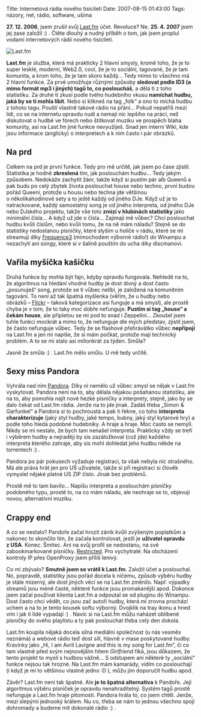 Title: Internetová rádia nového tisíciletí
Date: 2007-08-15 01:43:00
Tags: názory, net, rádio, software, ušima

**27. 12. 2006**, jsem zrušil svůj [Last.fm](http://www.last.fm) účet. Revoluce? Ne. **25. 4. 2007** jsem jej zase založil :) . Čtěte dlouhý a nudný příběh o tom, jak jsem proplul vodami internetových rádií nového tisíciletí.

![Last.fm](|filename|/images/3.jpg)

**Last.fm** je služba, která má prakticky 2 hlavní smysly, kromě toho, že je to super lesklé, moderní, Web2.0, cool, že je to sociální, tagované, že je tam komunita, a krom toho, že je tam skoro každý… Tedy mimo to všechno má 2 hlavní funkce. Za prvé umožňuje různými způsoby **sledovat podle ID3 (a mimo formát mp3 i jiných) tagů to, co posloucháš**, a dělá ti z toho statistiku. Za druhé ti zkusí podle tvého hudebního vkusu **namíchat hudbu, jaká by se ti mohla líbit**. Nebo si klikneš na tag „folk“ a ono to míchá hudbu z tohoto tagu. Pouští vlastně takové rádio na přání… Pokud nepatříš mezi lidi, co se na internetu opravdu nudí a nemají nic lepšího na práci, než diskutovat o hudbě ve fórech nebo štítkovat muziku ve prospěch blaha komunity, asi na Last.fm jiné funkce nevyužiješ. Snad jen interní Wiki, kde jsou informace (anglicky) o interpretech a k nim často i pár obrázků.

## Na prd

Celkem na prd je první funkce. Tedy pro mě určitě, jak jsem po čase zjistil. Statistika je hodně **zkreslená** tím, jak poslouchám hudbu… Tedy jakým způsobem. Nedokáže zachytit žánr, takže když si pustím pár alb Queenů a pak budu po celý zbytek života poslouchat house nebo techno, první budou pořád Queeni, protože u housu nebo techna jde většinou o několikahodinové sety a to ještě každý od jiného DJe. Když už je to natrackované, každý samostatný song je od jiného interpreta, od jiného DJe nebo DJského projektu, takže vše toto **zmizí v hlubinách statistiky** jako minimální čísla… A když už jde o čísla… Zajímají mě vůbec? Chci poslouchat hudbu kvůli číslům, nebo kvůli tomu, že na ně mám náladu? Stejně se do statistiky nedostanou písničky, které slyším u holiče v rádiu, které se mi streamují díky [Frequence3](http://www.frequence3.fr) (mimochodem výborné rádio!) do Winampu a nezachytí ani songy, které si v šalině pouštím do ucha díky discmanovi.

## Vařila myšička kašičku

Druhá funkce by mohla být fajn, kdyby opravdu fungovala. Nehledě na to, že algoritmus na hledání vhodné hudby je dost divný a dost často „posunuješ“ song, protože se ti vůbec nelíbí, je založená na komunitním tagování. To není až tak špatná myšlenka (věřím, že u hudby nebo obrázků – [Flickr](http://www.flickr.com) – taková kategorizace asi funguje a má smysl), ale prostě chyba je v tom, že to taky moc dobře nefunguje. **Pustím si tag „house“ a čekám house**, ale připletou se mi pod to snad i Zeppelini… Zkoušel jsem tuhle funkci mockrát a mimo to, že nefunguje dle mých představ, zjistil jsem, že často nefunguje vůbec. Tedy že se flashové přehrávátko vůbec **nepřipojí** na Last.fm a jen mi napíše, že si mám počkat, protože mají technický problém. A to se mi stalo asi milionkrát za týden. Smůla?

Jasně že smůla :) . Last.fm mělo smůlu. U mě tedy určitě.

## Sexy miss Pandora

Vyhrála nad ním [Pandora](http://www.pandora.com/). Díky ní nemělo už vůbec smysl se nějak v Last.fm vyskytovat. Pandora není na to, aby dělala nějakou pošahanou statistiku, ale na to, aby pomohla najít nové hezké písničky a interprety, stejně, jako by se dalo čekat od Last.fm rádia. Jenže na to jde jinak. Zadáš třeba „Simon & Garfunkel“ a Pandora si to pochroustá a pak ti řekne, co toho **interpreta charakterizuje** (jaký styl hudby, jaké tempo, bubny, jaký styl kytarové hry) a podle toho hledá podobné hudebníky. A hraje a hraje. Moc často se nemýlí. Nikdy se mi nestalo, že bych tam nenašel interpreta. Prakticky vždy se trefí i výběrem hudby a nejraději by sis zazáložkoval (což jde) každého interpreta kterého zahraje, aby sis mohl dohledat jeho hudbu někde na torrentech :) .

Pandora po pár pokusech vyžaduje registraci, ta však nebyla nic strašného. Má ale práva hrát jen pro US uživatele, takže si při registraci si člověk vymyslel nějaké platné US ZIP číslo. Jinak bez problémů.

Prostě mě to tam bavilo… Napíšu interpreta a poslouchám písničky podobného typu, prostě to, na co mám náladu, ale neohraje se to, objevuji novou, alternativní muziku.

## Crappy end

A co se nestalo? Pandoře začal hrozit zánik kvůli zvýšeným poplatkům a nakonec to skončilo tím, že začala kontrolovat, jestli je **uživatel opravdu z USA**. Konec. Šmitec. Ani na svůj profil se nedostanu, na své zabookmarkované písničky. [Restricted](http://www.pandora.com/restricted). Pro vychytralé: Na obcházení kontroly IP přes OpenProxy jsem příliš lenivý.

Co mi zbývalo? **Smutně jsem se vrátil k Last.fm**. Založil účet a poslouchal. No, popravdě, statistiky jsou pořád docela k ničemu, způsob výběru hudby je stále mizerný, ale dost jiných věcí se na Last.fm změnilo. Např. výpadky streamů jsou méně časté, některé funkce jsou promakanější apod. Dokonce jsem začal používat klienta Last.fm a odpoutal se od pluginu do Winampu. Dost často chci vědět, co jsou zač autoři hudby, která mi zrovna prochází uchem a na to je tento kousek softu výborný. Dvojklik na tray ikonu a hned vím i jak ti lidé vypadají :) . Navíc si na Last.fm můžu naházet oblíbené písničky do svého playlistu a ty pak poslouchat třeba celý den
dokola.

Last.fm koupila nějaká docela silná mediální společnost (u nás vesměs neznámá) a webové rádio teď dost sílí, hlavně v mase poskytované hudby. Kravinky jako „Hi, I am Avril Lavigne and this is my song for Last.fm“, či co tam vlastně před svým nejnovějším hitem *Girlfriend* říká, jsou důkazem, že tento projekt to myslí s hudbou vážně… S odstupem ani některé ty „sociální“ funkce nejsou tak hrozné. Na Last.fm mám kamarády, vidím co poslouchají (i když je mi to většinou vlastně jedno :D ), můžu jim doporučit hudbu apod.

Závěr? Last.fm není tak špatné. Ale **je to špatná alternativa** k Pandoře. Její algoritmus výběru písniček je opravdu nenahraditelný. Systém tagů prostě nefunguje a Last.fm hraje pitomosti. Pandora hrála to, co jsem chtěl. Jenže, mezi slepými jednooký králem. Nu co, třeba se nám to jednou všechno spojí dohromady a budeme mít dokonalé rádio :) .